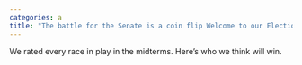 ```yaml
---
categories: a
title: "The battle for the Senate is a coin flip Welcome to our Election Forecast"
---
```

We rated every race in play in the midterms. Here’s who we think will win.